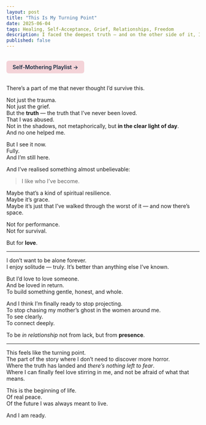 ```yaml
---
layout: post
title: "This Is My Turning Point"
date: 2025-06-04
tags: Healing, Self-Acceptance, Grief, Relationships, Freedom
description: I faced the deepest truth — and on the other side of it, I found the desire to love and be loved. This is the beginning of life.
published: false
---
```


<a href="https://music.youtube.com/playlist?list=PLuO5E1rh5RqIzePJeOjdXo62gwnYJ748_&si=NvtF0mzI9Sx2IoPu&shuffle=1" 
   target="_blank" 
   class="back-button"
   style="display:inline-block; margin: 1rem auto; background-color: #F4D3D8; color: #1A2D41; padding: 0.5rem 1rem; border-radius: 6px; font-weight: 600; text-decoration: none;">
  Self‑Mothering Playlist →
</a>

There’s a part of me that never thought I’d survive this.

Not just the trauma.  
Not just the grief.  
But the **truth** — the truth that I’ve never been loved.  
That I was abused.  
Not in the shadows, not metaphorically, but **in the clear light of day**.  
And no one helped me.

But I see it now.  
Fully.  
And I’m still here.

And I’ve realised something almost unbelievable:

> I like who I’ve become.

Maybe that’s a kind of spiritual resilience.  
Maybe it’s grace.  
Maybe it’s just that I’ve walked through the worst of it — and now there’s space.

Not for performance.  
Not for survival.

But for **love**.

---

I don’t want to be alone forever.  
I enjoy solitude — truly. It’s better than anything else I’ve known.

But I’d love to love someone.  
And be loved in return.  
To build something gentle, honest, and whole.

And I think I’m finally ready to stop projecting.  
To stop chasing my mother’s ghost in the women around me.  
To see clearly.  
To connect deeply.

To be *in relationship* not from lack, but from **presence**.

---

This feels like the turning point.  
The part of the story where I don’t need to discover more horror.  
Where the truth has landed and *there’s nothing left to fear*.  
Where I can finally feel love stirring in me, and not be afraid of what that means.

This is the beginning of life.  
Of real peace.  
Of the future I was always meant to live.

And I am ready.